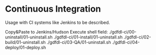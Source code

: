 Continuous Integration
======================

Usage with CI systems like Jenkins to be described.


Copy&Paste to Jenkins/Hudson Execute shell field:
./gdfdl-ci/00-uninstall/01-uninstall.sh
./gdfdl-ci/01-install/01-uninstall.sh
./gdfdl-ci/02-build/01-uninstall.sh
./gdfdl-ci/03-QA/01-uninstall.sh
./gdfdl-ci/04-deploy/01-deploy.sh
